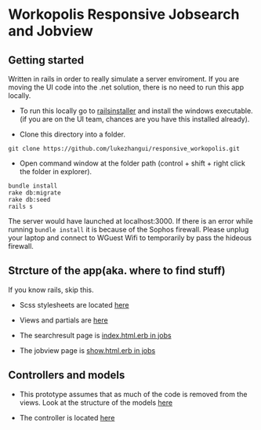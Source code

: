 Workopolis Responsive Jobsearch and Jobview
===========================================

## Getting started
Written in rails in order to really simulate a server enviroment. If you are moving the UI code into the .net solution, there is no need to run this app locally.

- To run this locally go to [railsinstaller](http://railsinstaller.org) and install the windows executable. (if you are on the UI team, chances are you have this installed already).

- Clone this directory into a folder.
```
git clone https://github.com/lukezhangui/responsive_workopolis.git
```
- Open command window at the folder path (control + shift + right click the folder in explorer).

```
bundle install
rake db:migrate
rake db:seed
rails s
```

The server would have launched at localhost:3000. If there is an error while running ```bundle install``` it is because of the Sophos firewall. Please unplug your laptop and connect to WGuest Wifi to temporarily by pass the hideous firewall.

## Strcture of the app(aka. where to find stuff)
If you know rails, skip this.

- Scss stylesheets are located [here](/app/assets/stylesheets)
- Views and partials are [here](/app/views/)

- The searchresult page is [index.html.erb in jobs](/app/views/jobs/index.html.erb)
- The jobview page is [show.html.erb in jobs](/app/views/jobs/show.html.erb)

## Controllers and models
- This prototype assumes that as much of the code is removed from the views.
Look at the structure of the models [here](db/schema.rb)

- The controller is located [here](app/controllers/jobs_controller.rb)
